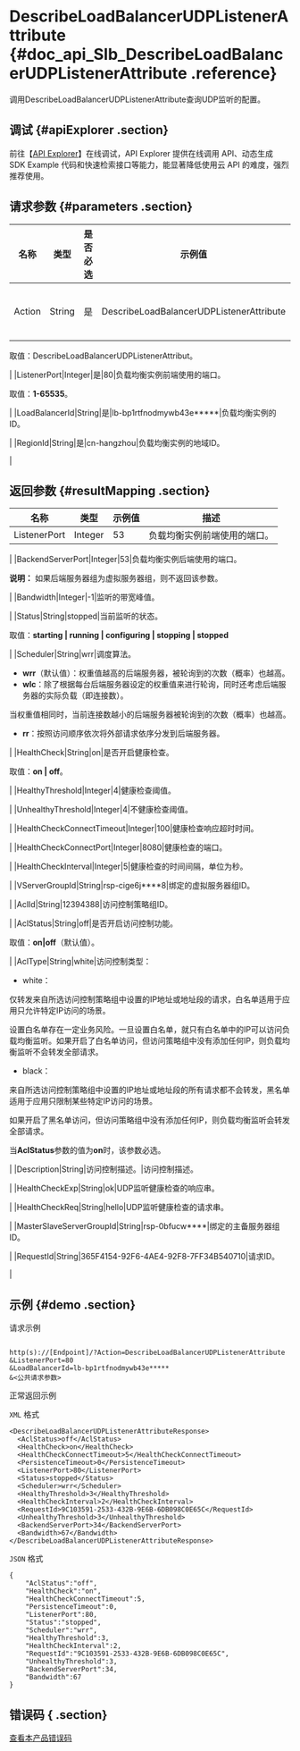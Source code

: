 # DescribeLoadBalancerUDPListenerAttribute {#doc_api_Slb_DescribeLoadBalancerUDPListenerAttribute .reference}

调用DescribeLoadBalancerUDPListenerAttribute查询UDP监听的配置。

## 调试 {#apiExplorer .section}

前往【[API Explorer](https://api.aliyun.com/#product=Slb&api=DescribeLoadBalancerUDPListenerAttribute)】在线调试，API Explorer 提供在线调用 API、动态生成 SDK Example 代码和快速检索接口等能力，能显著降低使用云 API 的难度，强烈推荐使用。

## 请求参数 {#parameters .section}

|名称|类型|是否必选|示例值|描述|
|--|--|----|---|--|
|Action|String|是|DescribeLoadBalancerUDPListenerAttribute|要执行的操作。

 取值：DescribeLoadBalancerUDPListenerAttribut。

 |
|ListenerPort|Integer|是|80|负载均衡实例前端使用的端口。

 取值：**1-65535**。

 |
|LoadBalancerId|String|是|lb-bp1rtfnodmywb43e\*\*\*\*\*|负载均衡实例的ID。

 |
|RegionId|String|是|cn-hangzhou|负载均衡实例的地域ID。

 |

## 返回参数 {#resultMapping .section}

|名称|类型|示例值|描述|
|--|--|---|--|
|ListenerPort|Integer|53|负载均衡实例前端使用的端口。

 |
|BackendServerPort|Integer|53|负载均衡实例后端使用的端口。

 **说明：** 如果后端服务器组为虚拟服务器组，则不返回该参数。

 |
|Bandwidth|Integer|-1|监听的带宽峰值。

 |
|Status|String|stopped|当前监听的状态。

 取值：**starting | running | configuring | stopping | stopped**

 |
|Scheduler|String|wrr|调度算法。

 -   **wrr**（默认值）：权重值越高的后端服务器，被轮询到的次数（概率）也越高。
-   **wlc**：除了根据每台后端服务器设定的权重值来进行轮询，同时还考虑后端服务器的实际负载（即连接数）。

当权重值相同时，当前连接数越小的后端服务器被轮询到的次数（概率）也越高。

-   **rr**：按照访问顺序依次将外部请求依序分发到后端服务器。

 |
|HealthCheck|String|on|是否开启健康检查。

 取值：**on | off**。

 |
|HealthyThreshold|Integer|4|健康检查阈值。

 |
|UnhealthyThreshold|Integer|4|不健康检查阈值。

 |
|HealthCheckConnectTimeout|Integer|100|健康检查响应超时时间。

 |
|HealthCheckConnectPort|Integer|8080|健康检查的端口。

 |
|HealthCheckInterval|Integer|5|健康检查的时间间隔，单位为秒。

 |
|VServerGroupId|String|rsp-cige6j\*\*\*\*8|绑定的虚拟服务器组ID。

 |
|AclId|String|12394388|访问控制策略组ID。

 |
|AclStatus|String|off|是否开启访问控制功能。

 取值：**on|off**（默认值）。

 |
|AclType|String|white|访问控制类型：

 -   white：

仅转发来自所选访问控制策略组中设置的IP地址或地址段的请求，白名单适用于应用只允许特定IP访问的场景。

设置白名单存在一定业务风险。一旦设置白名单，就只有白名单中的IP可以访问负载均衡监听。如果开启了白名单访问，但访问策略组中没有添加任何IP，则负载均衡监听不会转发全部请求。

-   black：

来自所选访问控制策略组中设置的IP地址或地址段的所有请求都不会转发，黑名单适用于应用只限制某些特定IP访问的场景。

如果开启了黑名单访问，但访问策略组中没有添加任何IP，则负载均衡监听会转发全部请求。


 当**AclStatus**参数的值为**on**时，该参数必选。

 |
|Description|String|访问控制描述。|访问控制描述。

 |
|HealthCheckExp|String|ok|UDP监听健康检查的响应串。

 |
|HealthCheckReq|String|hello|UDP监听健康检查的请求串。

 |
|MasterSlaveServerGroupId|String|rsp-0bfucw\*\*\*\*|绑定的主备服务器组ID。

 |
|RequestId|String|365F4154-92F6-4AE4-92F8-7FF34B540710|请求ID。

 |

## 示例 {#demo .section}

请求示例

``` {#request_demo}

http(s)://[Endpoint]/?Action=DescribeLoadBalancerUDPListenerAttribute
&ListenerPort=80
&LoadBalancerId=lb-bp1rtfnodmywb43e*****
&<公共请求参数>

```

正常返回示例

`XML` 格式

``` {#xml_return_success_demo}
<DescribeLoadBalancerUDPListenerAttributeResponse>
  <AclStatus>off</AclStatus>
  <HealthCheck>on</HealthCheck>
  <HealthCheckConnectTimeout>5</HealthCheckConnectTimeout>
  <PersistenceTimeout>0</PersistenceTimeout>
  <ListenerPort>80</ListenerPort>
  <Status>stopped</Status>
  <Scheduler>wrr</Scheduler>
  <HealthyThreshold>3</HealthyThreshold>
  <HealthCheckInterval>2</HealthCheckInterval>
  <RequestId>9C103591-2533-432B-9E6B-6DB098C0E65C</RequestId>
  <UnhealthyThreshold>3</UnhealthyThreshold>
  <BackendServerPort>34</BackendServerPort>
  <Bandwidth>67</Bandwidth>
</DescribeLoadBalancerUDPListenerAttributeResponse>

```

`JSON` 格式

``` {#json_return_success_demo}
{
	"AclStatus":"off",
	"HealthCheck":"on",
	"HealthCheckConnectTimeout":5,
	"PersistenceTimeout":0,
	"ListenerPort":80,
	"Status":"stopped",
	"Scheduler":"wrr",
	"HealthyThreshold":3,
	"HealthCheckInterval":2,
	"RequestId":"9C103591-2533-432B-9E6B-6DB098C0E65C",
	"UnhealthyThreshold":3,
	"BackendServerPort":34,
	"Bandwidth":67
}
```

## 错误码 { .section}

[查看本产品错误码](https://error-center.aliyun.com/status/product/Slb)

